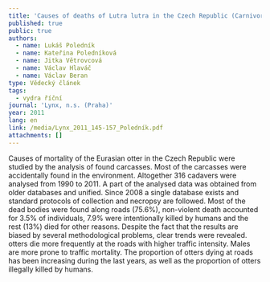 ```yaml
---
title: 'Causes of deaths of Lutra lutra in the Czech Republic (Carnivora: Mustelidae)'
published: true
public: true
authors:
  - name: Lukáš Poledník
  - name: Kateřina Poledníková
  - name: Jitka Větrovcová
  - name: Václav Hlaváč
  - name: Václav Beran
type: Vědecký článek
tags:
  - vydra říční
journal: 'Lynx, n.s. (Praha)'
year: 2011
lang: en
link: /media/Lynx_2011_145-157_Poledník.pdf
attachments: []
---
```

Causes of mortality of the Eurasian otter in the Czech Republic were studied by the analysis of found carcasses. Most of the carcasses were accidentally found in the environment. Altogether 316 cadavers were analysed from 1990 to 2011. A part of the analysed data was obtained from older databases and unified. Since 2008 a single database exists and standard protocols of collection and necropsy are followed. Most of the dead bodies were found along roads (75.6%), non-violent death accounted for 3.5% of individuals, 7.9% were intentionally killed by humans and the rest (13%) died for other reasons. Despite the fact that the results are biased by several methodological problems, clear trends were revealed. otters die more frequently at the roads with higher traffic intensity. Males are more prone to traffic mortality. The proportion of otters dying at roads has been increasing during the last years, as well as the proportion of otters illegally killed by humans.
